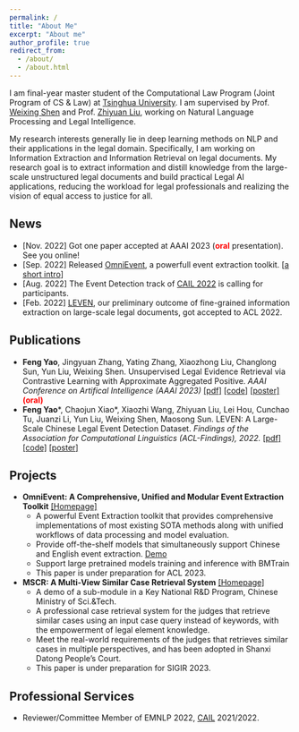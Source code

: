 ```yaml
---
permalink: /
title: "About Me"
excerpt: "About me"
author_profile: true
redirect_from: 
  - /about/
  - /about.html
---
```


I am final-year master student of the Computational Law Program (Joint Program of CS & Law) at [Tsinghua University](https://www.tsinghua.edu.cn/en/index.htm). I am
supervised by Prof. [Weixing Shen](https://oxcaigg.oii.ox.ac.uk/people/weixing-shen/) and Prof. [Zhiyuan Liu](https://scholar.google.com/citations?user=dT0v5u0AAAAJ&hl), 
working on Natural Language Processing and Legal Intelligence.

My research interests generally lie in deep learning methods on NLP and their applications in the legal 
domain. Specifically, I am working on Information Extraction and Information Retrieval on legal documents. My research goal is to extract information and distill knowledge from the large-scale unstructured legal documents and build practical Legal AI applications, reducing the workload for legal professionals and realizing the vision of equal access to justice for all.

## News
* [Nov. 2022] Got one paper accepted at AAAI 2023 (**<font color='red'>oral</font>** presentation). See you online!
* [Sep. 2022] Released [OmniEvent](https://github.com/THU-KEG/OmniEvent/), a powerfull event extraction toolkit. [[a short intro](https://mp.weixin.qq.com/s/dSr7Emg-cVB2uol5CGQIJQ)]
* [Aug. 2022] The Event Detection track of [CAIL 2022](http://cail.cipsc.org.cn/) is calling for participants.
* [Feb. 2022] [LEVEN](https://arxiv.org/pdf/2203.08556.pdf), our preliminary outcome of fine-grained information 
extraction on large-scale legal documents, got accepted to ACL 2022.

## Publications
* **Feng Yao**, Jingyuan Zhang, Yating Zhang, Xiaozhong Liu, Changlong Sun, Yun Liu, Weixing Shen. Unsupervised Legal Evidence Retrieval via Contrastive Learning with Approximate Aggregated Positive. *AAAI Conference on Artifical Intelligence (AAAI 2023)* [[pdf]](https://yaof20.github.io/files/aaai2023-ler.pdf) [[code]]() [[poster]](https://yaof20.github.io/files/aaai2023-poster.pdf) **<font color='red'>(oral)</font>**
* **Feng Yao**\*, Chaojun Xiao\*, Xiaozhi Wang, Zhiyuan Liu, Lei Hou, Cunchao Tu, Juanzi Li, Yun Liu, Weixing Shen, Maosong Sun. 
LEVEN: A Large-Scale Chinese Legal Event Detection Dataset. *Findings of the Association for Computational Linguistics (ACL-Findings), 2022.* [[pdf]](https://aclanthology.org/2022.findings-acl.17.pdf) [[code]](https://github.com/thunlp/LEVEN) [[poster]](https://yaof20.github.io/files/acl2022-poster.pdf)

## Projects

* **OmniEvent: A Comprehensive, Unified and Modular Event Extraction Toolkit** [[Homepage]](https://github.com/THU-KEG/OmniEvent)
  * A powerful Event Extraction toolkit that provides comprehensive implementations of most existing SOTA methods along with unified workflows of data processing and model evaluation. 
  * Provide off-the-shelf models that simultaneously support Chinese and English event extraction. [Demo](http://103.238.162.34:9621/) 
  * Support large pretrained models training and inference with BMTrain
  * This paper is under preparation for ACL 2023.
* **MSCR: A Multi-View Similar Case Retrieval System** [[Homepage]](http://120.78.175.164:5000/casepred)
  * A demo of a sub-module in a Key National R&D Program, Chinese Ministry of Sci.&Tech. 
  * A professional case retrieval system for the judges that retrieve similar cases using an input case query instead of keywords, with the empowerment of legal element knowledge.
  * Meet the real-world requirements of the judges that retrieves similar cases in multiple perspectives, and has been adopted in Shanxi Datong People’s Court.
  * This paper is under preparation for SIGIR 2023.



## Professional Services

* Reviewer/Committee Member of EMNLP 2022, [CAIL](http://cail.cipsc.org.cn/) 2021/2022. 